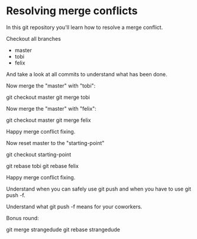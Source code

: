 # Resolving merge conflicts

In this git repository you'll learn how to resolve a merge conflict.

Checkout all branches

* master
* tobi
* felix

And take a look at all commits to understand what has been done.

Now merge the "master" with "tobi":

  git checkout master
  git merge tobi

Now merge the "master" with "felix":

  git checkout master
  git merge felix

Happy merge conflict fixing.

Now reset master to the "starting-point"

  git checkout starting-point

  git rebase tobi
  git rebase felix

Happy merge conflict fixing.

Understand when you can safely use git push and when you have
to use git push -f.

Understand what git push -f means for your coworkers.

Bonus round:

  git merge strangedude
  git rebase strangedude

